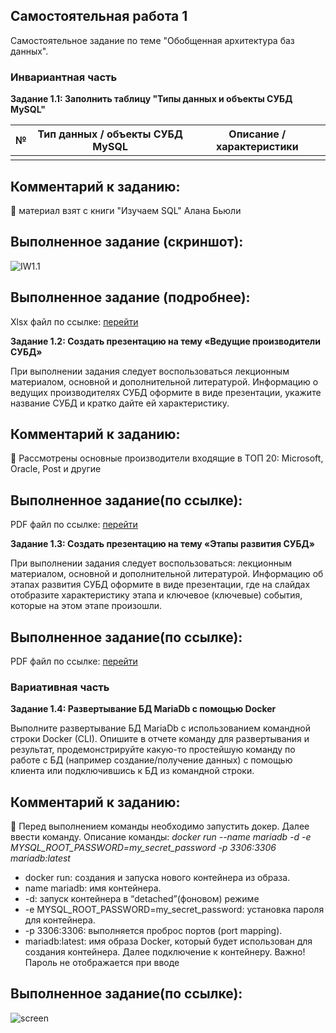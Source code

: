 ## Самостоятельная работа 1

Самостоятельное задание по теме "Обобщенная архитектура баз данных". 

### Инвариантная часть

__Задание 1.1:  Заполнить таблицу "Типы данных и объекты СУБД MySQL"__

| № | Тип данных / объекты СУБД MySQL | Описание / характеристики |
|---| ----------- | ----------- |
|   |               |             |

## Комментарий к заданию:
:small_orange_diamond: материал взят с книги "Изучаем SQL" Алана Бьюли

## Выполненное задание (скриншот):
![IW1.1](https://github.com/BlohinaValeria/date-base/blob/main/first%20topic/independent%20work/1-1.png)
## Выполненное задание (подробнее):
Xlsx файл по ссылке: [перейти](https://github.com/BlohinaValeria/date-base/blob/main/first%20topic/independent%20work/СР%201%20-%201.xlsx)

__Задание 1.2:  Создать презентацию на тему «Ведущие производители СУБД»__

При выполнении задания следует воспользоваться лекционным материалом, основной и дополнительной литературой. Информацию о ведущих производителях СУБД оформите в виде презентации, укажите название СУБД и кратко дайте ей характеристику. 

## Комментарий к заданию:
:small_orange_diamond: Рассмотрены основные производители входящие в ТОП 20: Microsoft, Oracle, Post и другие

## Выполненное задание(по ссылке):
PDF файл по ссылке: [перейти](https://github.com/BlohinaValeria/date-base/blob/main/first%20topic/independent%20work/Ведущие%20производители%20СУБД.pdf)

__Задание 1.3:  Создать презентацию на тему «Этапы развития СУБД»__

При выполнении задания следует воспользоваться: лекционным материалом, основной и дополнительной литературой. Информацию об этапах развития СУБД оформите в виде презентации, где на слайдах отобразите характеристику этапа и ключевое (ключевые) события, которые на этом этапе произошли.

## Выполненное задание(по ссылке):
PDF файл по ссылке: [перейти](https://github.com/BlohinaValeria/date-base/blob/main/first%20topic/independent%20work/Этапы%20развития.pdf)

### Вариативная часть

__Задание 1.4: Развертывание БД MariaDb с помощью Docker__

Выполните развертывание БД MariaDb с использованием командной строки Docker (CLI). Опишите в отчете команду для развертывания и результат, продемонстрируйте какую-то простейшую команду по работе с БД (например создание/получение данных) с помощью клиента или подключившись к БД из командной строки.

## Комментарий к заданию:
:small_orange_diamond: Перед выполнением команды необходимо запустить докер. Далее ввести команду. Описание команды: 
_docker run --name mariadb -d -e MYSQL_ROOT_PASSWORD=my_secret_password -p 3306:3306 mariadb:latest_
* docker run: создания и запуска нового контейнера из образа.
* name mariadb: имя контейнера.
* -d: запуск контейнера в “detached”(фоновом) режиме
* -e MYSQL_ROOT_PASSWORD=my_secret_password: установка пароля для контейнера.
* -p 3306:3306: выполняется проброс портов (port mapping).
* mariadb:latest: имя образа Docker, который будет использован для создания контейнера.
Далее подключение к контейнеру. Важно! Пароль не отображается при вводе
## Выполненное задание(по ссылке):
![screen](https://github.com/BlohinaValeria/date-base/blob/main/first%20topic/independent%20work/MariaDb-docker.png)
